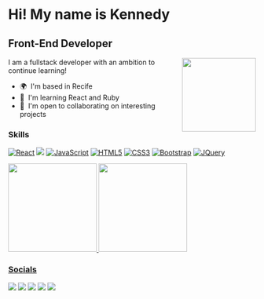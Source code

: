 Hi! My name is Kennedy
===============================================================================================================================

Front-End Developer
-------------------

<div style="display: inline_block">
<img align="right" height="150em" src="https://www.piskelapp.com/static/resources/home/features/feature-open-source@2x.gif"/>
</div>


I am a fullstack developer with an ambition to continue learning!

* 🌍  I'm based in Recife
* 🧠  I'm learning React and Ruby
* 🤝  I'm open to collaborating on interesting projects



### Skills

<p align="left">
<a href="https://pt-br.reactjs.org/" target="_blank" rel="noreferrer"><img src="https://img.shields.io/badge/react-%2320232a.svg?style=for-the-badge&logo=react&logoColor=%2361DAFB" alt="React" /></a>
<a href="https://www.ruby-lang.org/" target="_blank" rel="noreferrer"><img src="https://img.shields.io/badge/ruby-%23CC342D.svg?style=for-the-badge&logo=ruby&logoColor=white" /></a>
<a href="https://developer.mozilla.org/en-US/docs/Web/JavaScript" target="_blank" rel="noreferrer"><img src="https://img.shields.io/badge/JavaScript-F7DF1E?style=for-the-badge&logo=javascript&logoColor=black" alt="JavaScript" /></a>
<a href="https://developer.mozilla.org/en-US/docs/Glossary/HTML5" target="_blank" rel="noreferrer"><img src="https://img.shields.io/badge/HTML5-E34F26?style=for-the-badge&logo=html5&logoColor=white" alt="HTML5" /></a>
<a href="https://www.w3.org/TR/CSS/#css" target="_blank" rel="noreferrer"><img src="https://img.shields.io/badge/CSS3-1572B6?style=for-the-badge&logo=css3&logoColor=white" alt="CSS3" /></a>
<a href="https://getbootstrap.com/" target="_blank" rel="noreferrer"><img src="https://img.shields.io/badge/Bootstrap-563D7C?style=for-the-badge&logo=bootstrap&logoColor=white" alt="Bootstrap" /></a>
<a href="https://jquery.com/" target="_blank" rel="noreferrer"><img src="https://img.shields.io/badge/jQuery-0769AD?style=for-the-badge&logo=jquery&logoColor=white" alt="JQuery" /></a>
  
<p> <div align="left">
  <a href="https://github.com/pegorara">
  <img height="180em" src="https://github-readme-stats.vercel.app/api?username=pegorara&show_icons=true&theme=dracula&include_all_commits=true&count_private=true"/>
  <img height="180em" src="https://github-readme-stats.vercel.app/api/top-langs/?username=pegorara&layout=compact&langs_count=7&theme=dracula"/>
</div></p>
  

### Socials

<p align="left">
<a href="mailto:pegorara@proton.me" target="_blank" rel="noreferrer"><img src="https://img.shields.io/badge/ProtonMail-8B89CC?style=for-the-badge&logo=protonmail&logoColor=white"/></a> 
<a href="http://www.instagram.com/pegorara" target="_blank" rel="noreferrer"><img src="https://img.shields.io/badge/Instagram-E4405F?style=for-the-badge&logo=instagram&logoColor=white"/></a>
<a href="https://www.linkedin.com/in/mendeskennedy" target="_blank" rel="noreferrer"><img src="https://img.shields.io/badge/LinkedIn-0077B5?style=for-the-badge&logo=linkedin&logoColor=white"/></a>
<a href="https://www.twitter.com/KennedyPegorara" target="_blank" rel="noreferrer"><img src="https://img.shields.io/badge/Twitter-1DA1F2?style=for-the-badge&logo=twitter&logoColor=white"/></a>
<a href="https://t.me/Pegorara" target="_blank" rel="noreferrer"><img src="https://img.shields.io/badge/Telegram-2CA5E0?style=for-the-badge&logo=telegram&logoColor=white"/></a></p>
